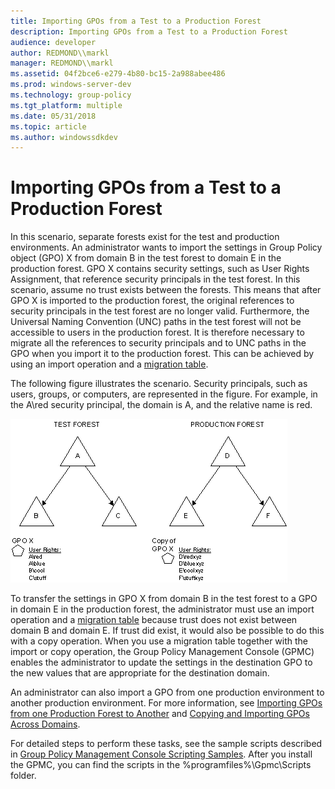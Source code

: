 ```yaml
---
title: Importing GPOs from a Test to a Production Forest
description: Importing GPOs from a Test to a Production Forest
audience: developer
author: REDMOND\\markl
manager: REDMOND\\markl
ms.assetid: 04f2bce6-e279-4b80-bc15-2a988abee486
ms.prod: windows-server-dev
ms.technology: group-policy
ms.tgt_platform: multiple
ms.date: 05/31/2018
ms.topic: article
ms.author: windowssdkdev
---
```


# Importing GPOs from a Test to a Production Forest

In this scenario, separate forests exist for the test and production environments. An administrator wants to import the settings in Group Policy object (GPO) X from domain B in the test forest to domain E in the production forest. GPO X contains security settings, such as User Rights Assignment, that reference security principals in the test forest. In this scenario, assume no trust exists between the forests. This means that after GPO X is imported to the production forest, the original references to security principals in the test forest are no longer valid. Furthermore, the Universal Naming Convention (UNC) paths in the test forest will not be accessible to users in the production forest. It is therefore necessary to migrate all the references to security principals and to UNC paths in the GPO when you import it to the production forest. This can be achieved by using an import operation and a [migration table](using-migration-tables.md).

The following figure illustrates the scenario. Security principals, such as users, groups, or computers, are represented in the figure. For example, in the A\\red security principal, the domain is A, and the relative name is red.

![test forest diagram compared with production forest diagram](images/test-prod.png)

To transfer the settings in GPO X from domain B in the test forest to a GPO in domain E in the production forest, the administrator must use an import operation and a [migration table](using-migration-tables.md) because trust does not exist between domain B and domain E. If trust did exist, it would also be possible to do this with a copy operation. When you use a migration table together with the import or copy operation, the Group Policy Management Console (GPMC) enables the administrator to update the settings in the destination GPO to the new values that are appropriate for the destination domain.

An administrator can also import a GPO from one production environment to another production environment. For more information, see [Importing GPOs from one Production Forest to Another](importing-gpos-from-one-production-forest-to-another.md) and [Copying and Importing GPOs Across Domains](copying-and-importing-gpos-across-domains.md).

For detailed steps to perform these tasks, see the sample scripts described in [Group Policy Management Console Scripting Samples](group-policy-management-console-scripting-samples.md). After you install the GPMC, you can find the scripts in the %programfiles%\\Gpmc\\Scripts folder.

 

 




